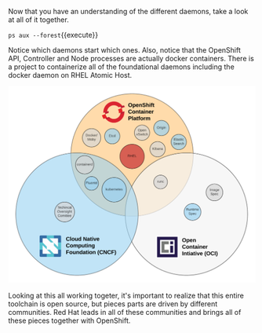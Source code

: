 Now that you have an understanding of the different daemons, take a look at all of it together. 

``ps aux --forest``{{execute}}

Notice which daemons start which ones. Also, notice that the OpenShift API, Controller and Node processes are actually docker containers. There is a project to containerize all of the foundational daemons including the docker daemon on RHEL Atomic Host.

![Container Libraries](../../assets/intro-openshift/container-internals-lab-1/05-community-landscape.png)

Looking at this all working togeter, it's important to realize that this entire toolchain is open source, but pieces parts are driven by different communities. Red Hat leads in all of these communities and brings all of these pieces together with OpenShift.


